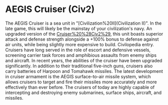 # AEGIS Cruiser (Civ2)

The AEGIS Cruiser is a sea unit in "[Civilization%20II](Civilization II)". In the late game, this will likely be the mainstay of your civilization's navy. An upgraded version of the [Cruiser%20%28Civ2%29](Cruiser), this unit boasts superior attack and defense strength alongside a +100% bonus to defense against air units, while being slightly more expensive to build.
Civilopedia entry.
Cruisers have long served in the role of escort and defensive vessels, screening carrier task forces and amphibious assaults from enemy ships and aircraft. In recent years, the abilities of the cruiser have been upgraded significantly. In addition to their traditional five-inch guns, cruisers also carry batteries of Harpoon and Tomahawk missiles. The latest development in cruiser armament is the AEGIS surface-to-air missile system, which allows cruisers to target and fire their missiles more accurately and more effectively than ever before. The cruisers of today are highly capable of intercepting and destroying enemy submarines, surface ships, aircraft, and missiles.